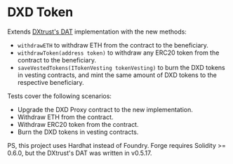 # DXD Token

Extends [DXtrust's DAT](https://github.com/levelkdev/dxtrust) implementation with the new methods:

- `withdrawETH` to withdraw ETH from the contract to the beneficiary.
- `withdrawToken(address token)` to withdraw any ERC20 token from the contract to the beneficiary.
- `saveVestedTokens(ITokenVesting tokenVesting)` to burn the DXD tokens in vesting contracts, and mint the same amount of DXD tokens to the respective beneficiary.

Tests cover the following scenarios:

- Upgrade the DXD Proxy contract to the new implementation.
- Withdraw ETH from the contract.
- Withdraw ERC20 token from the contract.
- Burn the DXD tokens in vesting contracts.

PS, this project uses Hardhat instead of Foundry. Forge requires Solidity >= 0.6.0, but the DXtrust's DAT was written in v0.5.17.
